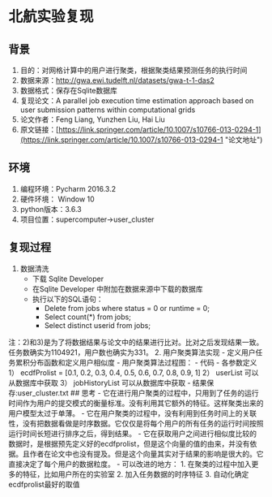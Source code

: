 # 北航实验复现
## 背景
1.	目的：对网格计算中的用户进行聚类，根据聚类结果预测任务的执行时间
2.	数据来源：http://gwa.ewi.tudelft.nl/datasets/gwa-t-1-das2 
3.	数据格式：保存在Sqlite数据库
4.	复现论文：A parallel job execution time estimation approach based on user submission patterns within computational grids
5.	论文作者：Feng Liang, Yunzhen Liu, Hai Liu
6.	原文链接：[https://link.springer.com/article/10.1007/s10766-013-0294-1](https://link.springer.com/article/10.1007/s10766-013-0294-1 "论文地址")

## 环境
1.	编程环境：Pycharm 2016.3.2
2.	硬件环境： Window 10
3.	python版本：3.6.3
4.	项目位置：supercomputer->user_cluster

## 复现过程
1.	数据清洗
	- 下载 Sqlite Developer
	- 在Sqlite Developer 中附加在数据来源中下载的数据库
	- 执行以下的SQL语句：
		- Delete from jobs where status = 0 or runtime = 0;
		- Select count(*) from jobs;
		- Select distinct userid from jobs;
<p>注：2)和3)是为了将数据结果与论文中的结果进行比对。比对之后发现结果一致。任务数确实为1104921，用户数也确实为331。
2.	用户聚类算法实现
	- 定义用户任务累积分布函数和定义用户相似度
	- 用户聚类算法过程图：
	- 代码
	- 各参数定义
		1） ecdfProlist = [0.1, 0.2, 0.3, 0.4, 0.5, 0.6, 0.7, 0.8, 0.9, 1]
		2） userList 可以从数据库中获取
		3） jobHistoryList 可以从数据库中获取
	- 结果保存:user_cluster.txt
## 思考
- 它在进行用户聚类的过程中，只用到了任务的运行时间作为用户的提交模式的衡量标准。没有利用其它额外的特征。这样聚类出来的用户模型太过于单薄。
- 它在用户聚类的过程中，没有利用到任务时间上的关联性，没有把数据看做是时序数据。它仅仅是将每个用户的所有任务的运行时间按照运行时间长短进行排序之后，得到结果。
- 它在获取用户之间进行相似度比较的数据时，是根据预先定义好的ecdfprolist，但是这个向量的值的由来，并没有依据。且作者在论文中也没有提及。但是这个向量其实对于结果的影响是很大的。它直接决定了每个用户的数据粒度。
- 可以改进的地方：
	1. 在聚类的过程中加入更多的特征，比如用户所在的实验室
	2. 加入任务数据的时序特征
	3. 自动化确定ecdfprolist最好的取值
